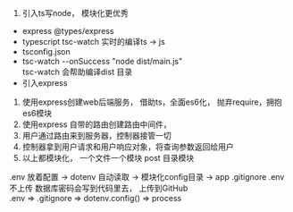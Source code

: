 1. 引入ts写node， 模块化更优秀

- express @types/express  
- typescript  tsc-watch  实时的编译ts -> js  
- tsconfig.json  
- tsc-watch --onSuccess \"node dist/main.js\"  
  tsc-watch  会帮助编译dist 目录  
- 引入express 

1. 使用express创建web后端服务， 借助ts，全面es6化， 抛弃require，拥抱es6模块
2. 使用express 自带的路由创建路由中间件， 
3. 用户通过路由来到服务器，控制器接管一切
4. 控制器拿到用户请求和用户响应对象，将查询参数返回给用户
5. 以上都模块化， 一个文件一个模块 post  目录模块

.env 放着配置 -> dotenv 自动读取 -> 模块化config目录 -> app 
.gitignore .env 不上传
数据库密码会写到代码里去， 上传到GitHub  
  .env => .gitignore => dotenv.config() => process 